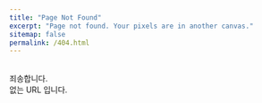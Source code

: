 ```yaml
---
title: "Page Not Found"
excerpt: "Page not found. Your pixels are in another canvas."
sitemap: false
permalink: /404.html
---
```


<BR>                    죄송합니다. 
<BR>                    없는 URL 입니다. 
